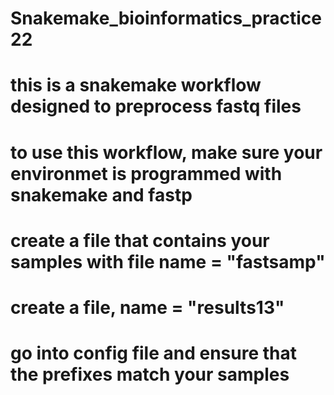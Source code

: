 # Snakemake_bioinformatics_practice22
# this is a snakemake workflow designed to preprocess fastq files
# to use this workflow, make sure your environmet is programmed with snakemake and fastp
# create a file that contains your samples with file name = "fastsamp"
# create a file, name = "results13"
# go into config file and ensure that the prefixes match your samples
